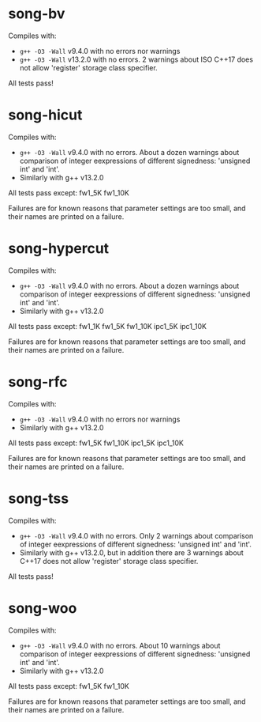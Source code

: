 # song-bv

Compiles with:
+ `g++ -O3 -Wall` v9.4.0 with no errors nor warnings
+ `g++ -O3 -Wall` v13.2.0 with no errors.  2 warnings about ISO C++17
  does not allow 'register' storage class specifier.

All tests pass!


# song-hicut

Compiles with:
+ `g++ -O3 -Wall` v9.4.0 with no errors.  About a dozen warnings about
  comparison of integer eexpressions of different signedness:
  'unsigned int' and 'int'.
+ Similarly with g++ v13.2.0

All tests pass except: fw1_5K fw1_10K

Failures are for known reasons that parameter settings are too small,
and their names are printed on a failure.


# song-hypercut

Compiles with:
+ `g++ -O3 -Wall` v9.4.0 with no errors.  About a dozen warnings about
  comparison of integer eexpressions of different signedness:
  'unsigned int' and 'int'.
+ Similarly with g++ v13.2.0

All tests pass except: fw1_1K fw1_5K fw1_10K ipc1_5K ipc1_10K

Failures are for known reasons that parameter settings are too small,
and their names are printed on a failure.


# song-rfc

Compiles with:
+ `g++ -O3 -Wall` v9.4.0 with no errors nor warnings
+ Similarly with g++ v13.2.0

All tests pass except: fw1_5K fw1_10K ipc1_5K ipc1_10K

Failures are for known reasons that parameter settings are too small,
and their names are printed on a failure.


# song-tss

Compiles with:
+ `g++ -O3 -Wall` v9.4.0 with no errors.  Only 2 warnings about
  comparison of integer eexpressions of different signedness:
  'unsigned int' and 'int'.
+ Similarly with g++ v13.2.0, but in addition there are 3 warnings
  about C++17 does not allow 'register' storage class specifier.

All tests pass!


# song-woo

Compiles with:
+ `g++ -O3 -Wall` v9.4.0 with no errors.  About 10 warnings about
  comparison of integer eexpressions of different signedness:
  'unsigned int' and 'int'.
+ Similarly with g++ v13.2.0

All tests pass except: fw1_5K fw1_10K

Failures are for known reasons that parameter settings are too small,
and their names are printed on a failure.

